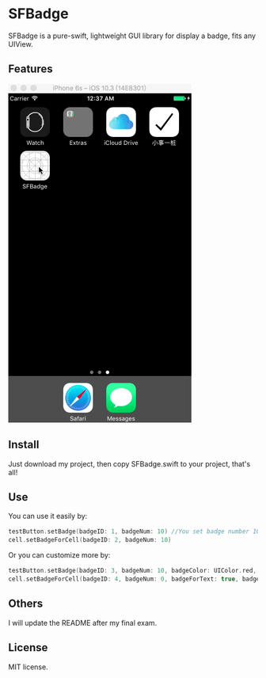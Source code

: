 # SFBadge
SFBadge is a pure-swift, lightweight GUI library for display a badge, fits any UIView.
## Features
![image](https://github.com/1159148169/SFBadge/raw/master/SFBadgePlay.gif)
## Install
Just download my project, then copy SFBadge.swift to your project, that's all!
## Use
You can use it easily by:
```swift
testButton.setBadge(badgeID: 1, badgeNum: 10) //You set badge number 10.
cell.setBadgeForCell(badgeID: 2, badgeNum: 10)
```
Or you can customize more by:
```swift
testButton.setBadge(badgeID: 3, badgeNum: 10, badgeColor: UIColor.red, badgeAnimate: false, badgeToIcon: false)
cell.setBadgeForCell(badgeID: 4, badgeNum: 0, badgeForText: true, badgeColor: UIColor.clear, badgeAnimate: true, badgeToIcon: false, badgeText: "SFBadgeForCell")
```
## Others
I will update the README after my final exam.
## License
MIT license.
